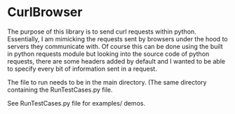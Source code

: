 # CurlBrowser
The purpose of this library is to send curl requests within python. Essentially, I am mimicking the requests sent by browsers under the hood to servers they communicate with.  Of course this can be done using the built in python requests module but looking into the source code of python requests, there are some headers added by default and I wanted to be able to specify every bit of information  sent in a request.

The file to run needs to be in the main directory. (The same directory containing the RunTestCases.py file.

See RunTestCases.py file for examples/ demos.
